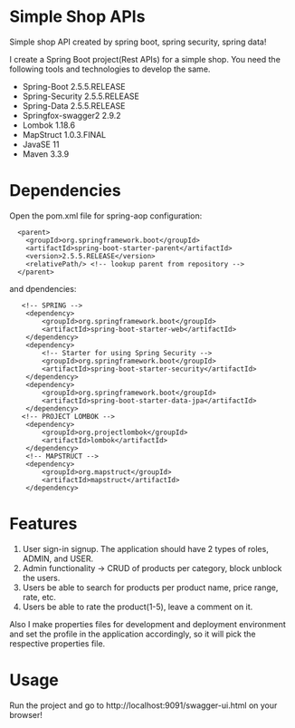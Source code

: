 # Simple Shop APIs
Simple shop API created by spring boot, spring security, spring data!

I create a Spring Boot project(Rest APIs) for a simple shop. You need the following tools and technologies to develop the same.
- Spring-Boot 2.5.5.RELEASE
- Spring-Security 2.5.5.RELEASE
- Spring-Data 2.5.5.RELEASE
- Springfox-swagger2 2.9.2
- Lombok 1.18.6
- MapStruct 1.0.3.FINAL
- JavaSE 11
- Maven 3.3.9

# Dependencies
Open the pom.xml file for spring-aop configuration:

      <parent>
        <groupId>org.springframework.boot</groupId>
        <artifactId>spring-boot-starter-parent</artifactId>
        <version>2.5.5.RELEASE</version>
        <relativePath/> <!-- lookup parent from repository -->
      </parent>
      
and dpendencies:

       <!-- SPRING -->
        <dependency>
            <groupId>org.springframework.boot</groupId>
            <artifactId>spring-boot-starter-web</artifactId>
        </dependency>
        <dependency>
            <!-- Starter for using Spring Security -->
            <groupId>org.springframework.boot</groupId>
            <artifactId>spring-boot-starter-security</artifactId>
        </dependency>
        <dependency>
            <groupId>org.springframework.boot</groupId>
            <artifactId>spring-boot-starter-data-jpa</artifactId>
        </dependency>
       <!-- PROJECT LOMBOK -->
        <dependency>
            <groupId>org.projectlombok</groupId>
            <artifactId>lombok</artifactId>
        </dependency>
        <!-- MAPSTRUCT -->
        <dependency>
            <groupId>org.mapstruct</groupId>
            <artifactId>mapstruct</artifactId>
        </dependency>


# Features

1. User sign-in signup. The application should have 2 types of roles, ADMIN, and USER.
2. Admin functionality -> CRUD of products per category, block unblock the users.
3. Users be able to search for products per product name, price range, rate, etc.
4. Users be able to rate the product(1-5), leave a comment on it.


Also I make properties files for development and deployment environment and set the profile in the application accordingly, so it will pick the respective properties file.

# Usage
Run the project and go to http://localhost:9091/swagger-ui.html on your browser!

